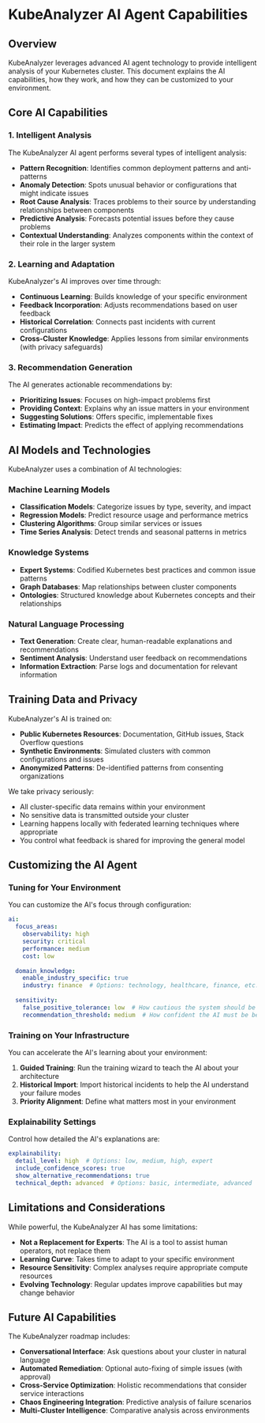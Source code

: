# KubeAnalyzer AI Agent Capabilities

## Overview

KubeAnalyzer leverages advanced AI agent technology to provide intelligent analysis of your Kubernetes cluster. This document explains the AI capabilities, how they work, and how they can be customized to your environment.

## Core AI Capabilities

### 1. Intelligent Analysis

The KubeAnalyzer AI agent performs several types of intelligent analysis:

- **Pattern Recognition**: Identifies common deployment patterns and anti-patterns
- **Anomaly Detection**: Spots unusual behavior or configurations that might indicate issues
- **Root Cause Analysis**: Traces problems to their source by understanding relationships between components
- **Predictive Analysis**: Forecasts potential issues before they cause problems
- **Contextual Understanding**: Analyzes components within the context of their role in the larger system

### 2. Learning and Adaptation

KubeAnalyzer's AI improves over time through:

- **Continuous Learning**: Builds knowledge of your specific environment
- **Feedback Incorporation**: Adjusts recommendations based on user feedback
- **Historical Correlation**: Connects past incidents with current configurations
- **Cross-Cluster Knowledge**: Applies lessons from similar environments (with privacy safeguards)

### 3. Recommendation Generation

The AI generates actionable recommendations by:

- **Prioritizing Issues**: Focuses on high-impact problems first
- **Providing Context**: Explains why an issue matters in your environment
- **Suggesting Solutions**: Offers specific, implementable fixes
- **Estimating Impact**: Predicts the effect of applying recommendations

## AI Models and Technologies

KubeAnalyzer uses a combination of AI technologies:

### Machine Learning Models

- **Classification Models**: Categorize issues by type, severity, and impact
- **Regression Models**: Predict resource usage and performance metrics
- **Clustering Algorithms**: Group similar services or issues
- **Time Series Analysis**: Detect trends and seasonal patterns in metrics

### Knowledge Systems

- **Expert Systems**: Codified Kubernetes best practices and common issue patterns
- **Graph Databases**: Map relationships between cluster components
- **Ontologies**: Structured knowledge about Kubernetes concepts and their relationships

### Natural Language Processing

- **Text Generation**: Create clear, human-readable explanations and recommendations
- **Sentiment Analysis**: Understand user feedback on recommendations
- **Information Extraction**: Parse logs and documentation for relevant information

## Training Data and Privacy

KubeAnalyzer's AI is trained on:

- **Public Kubernetes Resources**: Documentation, GitHub issues, Stack Overflow questions
- **Synthetic Environments**: Simulated clusters with common configurations and issues
- **Anonymized Patterns**: De-identified patterns from consenting organizations

We take privacy seriously:

- All cluster-specific data remains within your environment
- No sensitive data is transmitted outside your cluster
- Learning happens locally with federated learning techniques where appropriate
- You control what feedback is shared for improving the general model

## Customizing the AI Agent

### Tuning for Your Environment

You can customize the AI's focus through configuration:

```yaml
ai:
  focus_areas:
    observability: high
    security: critical
    performance: medium
    cost: low
  
  domain_knowledge:
    enable_industry_specific: true
    industry: finance  # Options: technology, healthcare, finance, etc.
    
  sensitivity:
    false_positive_tolerance: low  # How cautious the system should be about raising issues
    recommendation_threshold: medium  # How confident the AI must be before making suggestions
```

### Training on Your Infrastructure

You can accelerate the AI's learning about your environment:

1. **Guided Training**: Run the training wizard to teach the AI about your architecture
2. **Historical Import**: Import historical incidents to help the AI understand your failure modes
3. **Priority Alignment**: Define what matters most in your environment

### Explainability Settings

Control how detailed the AI's explanations are:

```yaml
explainability:
  detail_level: high  # Options: low, medium, high, expert
  include_confidence_scores: true
  show_alternative_recommendations: true
  technical_depth: advanced  # Options: basic, intermediate, advanced
```

## Limitations and Considerations

While powerful, the KubeAnalyzer AI has some limitations:

- **Not a Replacement for Experts**: The AI is a tool to assist human operators, not replace them
- **Learning Curve**: Takes time to adapt to your specific environment
- **Resource Sensitivity**: Complex analyses require appropriate compute resources
- **Evolving Technology**: Regular updates improve capabilities but may change behavior

## Future AI Capabilities

The KubeAnalyzer roadmap includes:

- **Conversational Interface**: Ask questions about your cluster in natural language
- **Automated Remediation**: Optional auto-fixing of simple issues (with approval)
- **Cross-Service Optimization**: Holistic recommendations that consider service interactions
- **Chaos Engineering Integration**: Predictive analysis of failure scenarios
- **Multi-Cluster Intelligence**: Comparative analysis across environments
